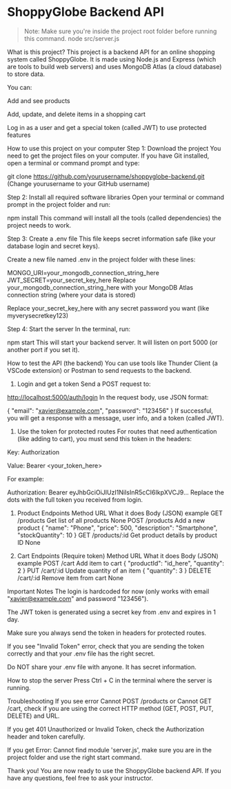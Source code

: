 # ShoppyGlobe Backend API

> Note: Make sure you're inside the project root folder before running this command.
> node src/server.js

What is this project?
This project is a backend API for an online shopping system called ShoppyGlobe.
It is made using Node.js and Express (which are tools to build web servers) and uses MongoDB Atlas (a cloud database) to store data.

You can:

Add and see products

Add, update, and delete items in a shopping cart

Log in as a user and get a special token (called JWT) to use protected features

How to use this project on your computer
Step 1: Download the project
You need to get the project files on your computer.
If you have Git installed, open a terminal or command prompt and type:

git clone <https://github.com/yourusername/shoppyglobe-backend.git>
(Change yourusername to your GitHub username)

Step 2: Install all required software libraries
Open your terminal or command prompt in the project folder and run:

npm install
This command will install all the tools (called dependencies) the project needs to work.

Step 3: Create a .env file
This file keeps secret information safe (like your database login and secret keys).

Create a new file named .env in the project folder with these lines:

MONGO_URI=your_mongodb_connection_string_here
JWT_SECRET=your_secret_key_here
Replace your_mongodb_connection_string_here with your MongoDB Atlas connection string (where your data is stored)

Replace your_secret_key_here with any secret password you want (like myverysecretkey123)

Step 4: Start the server
In the terminal, run:

npm start
This will start your backend server. It will listen on port 5000 (or another port if you set it).

How to test the API (the backend)
You can use tools like Thunder Client (a VSCode extension) or Postman to send requests to the backend.

1. Login and get a token
Send a POST request to:

<http://localhost:5000/auth/login>
In the request body, use JSON format:

{
  "email": "<xavier@example.com>",
  "password": "123456"
}
If successful, you will get a response with a message, user info, and a token (called JWT).

1. Use the token for protected routes
For routes that need authentication (like adding to cart), you must send this token in the headers:

Key: Authorization

Value: Bearer <your_token_here>

For example:

Authorization: Bearer eyJhbGciOiJIUzI1NiIsInR5cCI6IkpXVCJ9...
Replace the dots with the full token you received from login.

1. Product Endpoints
Method URL What it does Body (JSON) example
GET /products Get list of all products None
POST /products Add a new product { "name": "Phone", "price": 500, "description": "Smartphone", "stockQuantity": 10 }
GET /products/:id Get product details by product ID None

1. Cart Endpoints (Require token)
Method URL What it does Body (JSON) example
POST /cart Add item to cart { "productId": "id_here", "quantity": 2 }
PUT /cart/:id Update quantity of an item { "quantity": 3 }
DELETE /cart/:id Remove item from cart None

Important Notes
The login is hardcoded for now (only works with email "<xavier@example.com>" and password "123456").

The JWT token is generated using a secret key from .env and expires in 1 day.

Make sure you always send the token in headers for protected routes.

If you see "Invalid Token" error, check that you are sending the token correctly and that your .env file has the right secret.

Do NOT share your .env file with anyone. It has secret information.

How to stop the server
Press Ctrl + C in the terminal where the server is running.

Troubleshooting
If you see error Cannot POST /products or Cannot GET /cart, check if you are using the correct HTTP method (GET, POST, PUT, DELETE) and URL.

If you get 401 Unauthorized or Invalid Token, check the Authorization header and token carefully.

If you get Error: Cannot find module 'server.js', make sure you are in the project folder and use the right start command.

Thank you!
You are now ready to use the ShoppyGlobe backend API.
If you have any questions, feel free to ask your instructor.
